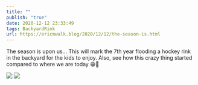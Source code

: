 ```yaml
---
title: ""
publish: "true"
date: 2020-12-12 23:33:49
tags: BackyardRink
url: https://ericmwalk.blog/2020/12/12/the-season-is.html
---
```


The season is upon us... This will mark the 7th year flooding a hockey rink in the backyard for the kids to enjoy. Also, see how this crazy thing started compared to where we are today 😁🏒

![](https://ericmwalk.blog/uploads/2020/3aee576d7c.jpg)
![](https://ericmwalk.blog/uploads/2020/25b5016798.jpg)